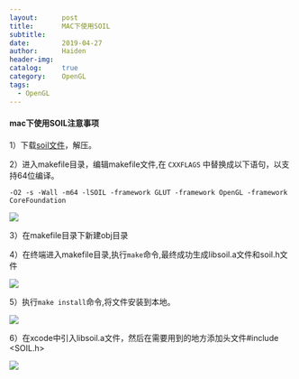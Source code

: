 ```yaml
---
layout:      post
title:       MAC下使用SOIL
subtitle: 
date:		 2019-04-27
author:		 Haiden
header-img:   
catalog:     true
category:    OpenGL
tags: 
  - OpenGL
---
```


#### **mac下使用SOIL注意事项**

1）下载[soil文件](http://lonesock.net/soil.html)，解压。

2）进入makefile目录，编辑makefile文件,在 `CXXFLAGS` 中替换成以下语句，以支持64位编译。

```
-O2 -s -Wall -m64 -lSOIL -framework GLUT -framework OpenGL -framework CoreFoundation
```

![](http://images.cronusliang.me/OpenGL/makefile.png)

3）在makefile目录下新建obj目录

4）在终端进入makefile目录,执行`make`命令,最终成功生成libsoil.a文件和soil.h文件

![](http://images.cronusliang.me/OpenGL/libsoil.png)

5）执行`make install`命令,将文件安装到本地。

![](http://images.cronusliang.me/OpenGL/soilh.png)

6）在xcode中引入libsoil.a文件，然后在需要用到的地方添加头文件#include <SOIL.h>

![](http://images.cronusliang.me/OpenGL/add_soil.png)

#### 
